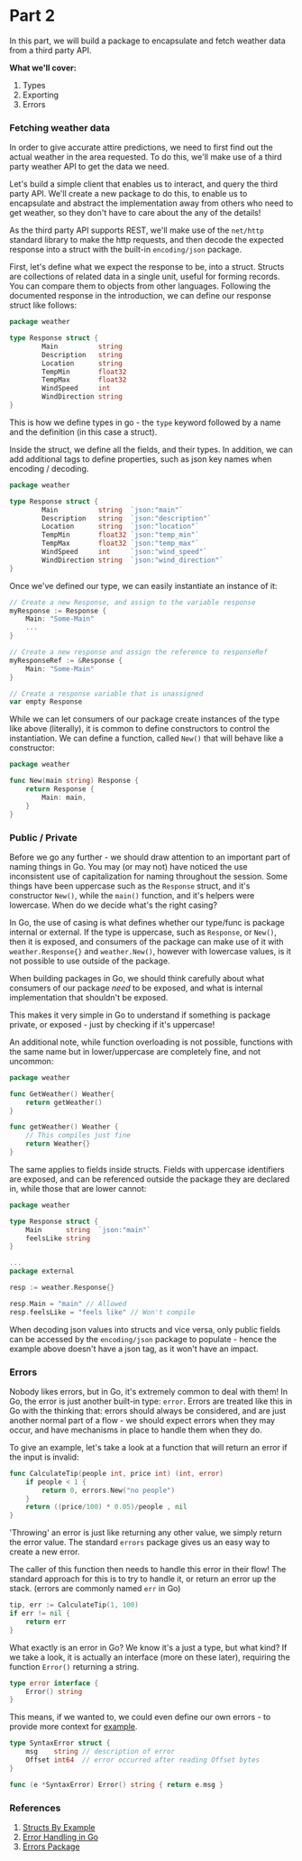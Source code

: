 # Part 2

In this part, we will build a package to encapsulate and fetch weather data from a third party API.

**What we'll cover:**
1) Types
2) Exporting
3) Errors

### Fetching weather data
In order to give accurate attire predictions, we need to first find out the actual weather in the area requested. To do this, we'll make use of a third party weather API to get the data we need.

Let's build a simple client that enables us to interact, and query the third party API. 
We'll create a new package to do this, to enable us to encapsulate and abstract the implementation away from others who need to get weather, so they don't have to care about the any of the details!

As the third party API supports REST, we'll make use of the `net/http` standard library to make the http requests, and then decode the expected response into a struct with the built-in `encoding/json` package.

First, let's define what we expect the response to be, into a struct. Structs are collections of related data in a single unit, useful for forming records. 
You can compare them to objects from other languages. Following the documented response in the introduction, we can define our response struct like follows:

```go
package weather

type Response struct {
		Main          string 
		Description   string 
		Location      string 
		TempMin       float32
		TempMax       float32
		WindSpeed     int    
		WindDirection string 
}
```

This is how we define types in go - the `type` keyword followed by a name and the definition (in this case a struct).

Inside the struct, we define all the fields, and their types. 
In addition, we can add additional tags to define properties, such as json key names when encoding / decoding.

```go
package weather

type Response struct {
		Main          string  `json:"main"`
		Description   string  `json:"description"`
		Location      string  `json:"location"`
		TempMin       float32 `json:"temp_min"`
		TempMax       float32 `json:"temp_max"`
		WindSpeed     int     `json:"wind_speed"`
		WindDirection string  `json:"wind_direction"`
}
```
Once we've defined our type, we can easily instantiate an instance of it: 
```go
// Create a new Response, and assign to the variable response
myResponse := Response {
	Main: "Some-Main"
	...
}

// Create a new response and assign the reference to responseRef
myResponseRef := &Response {
	Main: "Some-Main"
}

// Create a response variable that is unassigned 
var empty Response
```

While we can let consumers of our package create instances of the type like above (literally), it is common to define constructors to control the instantiation. We can define a function, called `New()` that will behave like a constructor:

```go
package weather

func New(main string) Response {
	return Response {
		Main: main,
	}
}
```

### Public / Private

Before we go any further - we should draw attention to an important part of naming things in Go. 
You may (or may not) have noticed the use inconsistent use of capitalization for naming throughout the session. 
Some things have been uppercase such as the `Response` struct, and it's constructor `New()`,  while the `main()` function, and it's helpers were lowercase. 
When do we decide what's the right casing?

In Go, the use of casing is what defines whether our type/func is package internal or external. 
If the type is uppercase, such as `Response`, or `New()`, then it is exposed, and consumers of the package can make use of it with `weather.Response{}` and `weather.New()`, however with lowercase values, is it not possible to use outside of the package.

When building packages in Go, we should think carefully about what consumers of our package *need* to be exposed, and what is internal implementation that shouldn't be exposed.

This makes it very simple in Go to understand if something is package private, or exposed - just by checking if it's uppercase!

An additional note, while function overloading is not possible, functions with the same name but in lower/uppercase are completely fine, and not uncommon:

```go
package weather

func GetWeather() Weather{
	return getWeather()
}

func getWeather() Weather {
	// This compiles just fine
	return Weather{}
}
```

The same applies to fields inside structs. Fields with uppercase identifiers are exposed, and can be referenced outside the package they are declared in, while those that are lower cannot:

```go
package weather

type Response struct {
	Main      string  `json:"main"`
	feelsLike string
}

...
package external

resp := weather.Response{}

resp.Main = "main" // Allowed
resp.feelsLike = "feels like" // Won't compile
```

When decoding json values into structs and vice versa, only public fields can be accessed by the `encoding/json` package to populate - hence the example above doesn't have a json tag, as it won't have an impact. 

### Errors
Nobody likes errors, but in Go, it's extremely common to deal with them! 
In Go, the error is just another built-in type: `error`. 
Errors are treated like this in Go with the thinking that: errors should always be considered, and are just another normal part of a flow - we should expect errors when they may occur, and have mechanisms in place to handle them when they do.

To give an example, let's take a look at a function that will return an error if the input is invalid:

```go
func CalculateTip(people int, price int) (int, error)
	if people < 1 {
		return 0, errors.New("no people")
	}
	return ((price/100) * 0.05)/people , nil
}
```
'Throwing' an error is just like returning any other value, we simply return the error value. The standard `errors` package gives us an easy way to create a new error.

The caller of this function then needs to handle this error in their flow! The standard approach for this is to try to handle it, or return an error up the stack.
(errors are commonly named `err` in Go)
```go
tip, err := CalculateTip(1, 100)
if err != nil {
	return err
}
```

What exactly is an error in Go? We know it's a just a type, but what kind? If we take a look, it is actually an interface (more on these later), requiring the function `Error()` returning a string. 
```go 
type error interface {
    Error() string
}
```
This means, if we wanted to, we could even define our own errors - to provide more context for [example](https://blog.golang.org/error-handling-and-go).
```go
type SyntaxError struct {
    msg    string // description of error
    Offset int64  // error occurred after reading Offset bytes
}

func (e *SyntaxError) Error() string { return e.msg }
```

### References
1) [Structs By Example](https://gobyexample.com/structs)
2) [Error Handling in Go](https://blog.golang.org/error-handling-and-go)
3) [Errors Package](https://pkg.go.dev/github.com/pkg/errors?tab=doc)